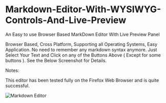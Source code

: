 # Markdown-Editor-With-WYSIWYG-Controls-And-Live-Preview
An Easy to use Browser Based MarkDown Editor With Live Preview Panel

Browser Based, Cross Platform, Supporting all Operating Systems, Easy Application. No need to remember any markdown syntax anymore. Just Select Your Text and Click on any of the Buttons Above ( Except for some buttons ). See the Below Screenshot for Details.

Notes:

This editor has been tested fully on the Firefox Web Browser and is quite successful.

![Markdown Editor](https://i.imgur.com/o5O7grV.png "Markdown Editor")

